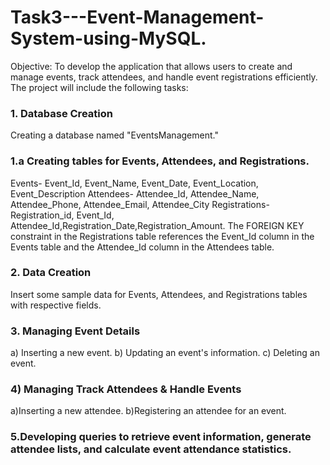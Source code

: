 # Task3---Event-Management-System-using-MySQL.
Objective: To develop the application that allows users to create and manage events, track attendees, and handle event registrations efficiently. The project will include the following tasks:
### 1. Database Creation
Creating a database named "EventsManagement."
### 1.a Creating tables for Events, Attendees, and Registrations.
Events- Event_Id, Event_Name, Event_Date, Event_Location, Event_Description
Attendees- Attendee_Id, Attendee_Name, Attendee_Phone, Attendee_Email, Attendee_City
Registrations- Registration_id, Event_Id, Attendee_Id,Registration_Date,Registration_Amount.
The FOREIGN KEY constraint in the Registrations table references the Event_Id column in the Events table and the Attendee_Id column in the Attendees table.
### 2. Data Creation
Insert some sample data for Events, Attendees, and Registrations tables with respective fields.
### 3. Managing Event Details
a) Inserting a new event.
b) Updating an event's information.
c) Deleting an event.
### 4) Managing Track Attendees & Handle Events
a)Inserting a new attendee.
b)Registering an attendee for an event.
### 5.Developing queries to retrieve event information, generate attendee lists, and calculate event attendance statistics.
